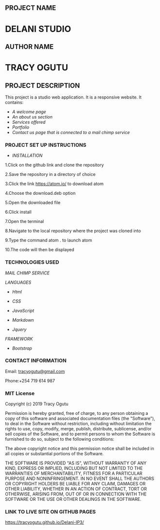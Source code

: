 ## PROJECT NAME
# DELANI STUDIO

## AUTHOR NAME
# TRACY OGUTU

## PROJECT DESCRIPTION
This project is a studio web application. It is a responsive website. It contains:
 
 * _A welcome page_
 * _An about us section_
 * _Services offered_
 * _Portfolio_
 * _Contact us page that is connected to a mail chimp service_

 
### PROJECT SET UP INSTRUCTIONS
* _INSTALLATION_

1.Click on the github link and clone the repository

2.Save the repository in a directory of choice

3.Click the link https://atom.io/ to download atom

4.Choose the download.deb option

5.Open the downloaded file

6.Click install 

7.Open the terminal

8.Navigate to the local repository where the project was cloned into

9.Type the command atom . to launch atom 

10.The code will then be displayed 

### TECHNOLOGIES USED

_MAIL CHIMP SERVICE_

_LANGUAGES_

* _Html_

* _CSS_

* _JavaScript_

* _Markdown_

* _Jquery_


_FRAMEWORK_

* _Bootstrap_

### CONTACT INFORMATION

Email: tracyogutu@gmail.com

Phone:+254 719 614 987

### MIT License

Copyright (c) 2019 Tracy Ogutu

Permission is hereby granted, free of charge, to any person obtaining a copy
of this software and associated documentation files (the "Software"), to deal
in the Software without restriction, including without limitation the rights
to use, copy, modify, merge, publish, distribute, sublicense, and/or sell
copies of the Software, and to permit persons to whom the Software is
furnished to do so, subject to the following conditions:

The above copyright notice and this permission notice shall be included in all
copies or substantial portions of the Software.

THE SOFTWARE IS PROVIDED "AS IS", WITHOUT WARRANTY OF ANY KIND, EXPRESS OR
IMPLIED, INCLUDING BUT NOT LIMITED TO THE WARRANTIES OF MERCHANTABILITY,
FITNESS FOR A PARTICULAR PURPOSE AND NONINFRINGEMENT. IN NO EVENT SHALL THE
AUTHORS OR COPYRIGHT HOLDERS BE LIABLE FOR ANY CLAIM, DAMAGES OR OTHER
LIABILITY, WHETHER IN AN ACTION OF CONTRACT, TORT OR OTHERWISE, ARISING FROM,
OUT OF OR IN CONNECTION WITH THE SOFTWARE OR THE USE OR OTHER DEALINGS IN THE
SOFTWARE.

### LINK TO LIVE SITE ON GITHUB PAGES
https://tracyogutu.github.io/Delani-IP3/